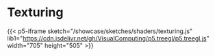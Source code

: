 # Texturing
{{< p5-iframe sketch="/showcase/sketches/shaders/texturing.js" lib1="https://cdn.jsdelivr.net/gh/VisualComputing/p5.treegl/p5.treegl.js" width="705" height="505" >}}